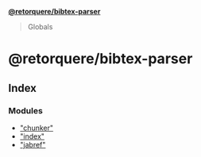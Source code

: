 **[@retorquere/bibtex-parser](README.md)**

> Globals

# @retorquere/bibtex-parser

## Index

### Modules

* ["chunker"](modules/_chunker_.md)
* ["index"](modules/_index_.md)
* ["jabref"](modules/_jabref_.md)
